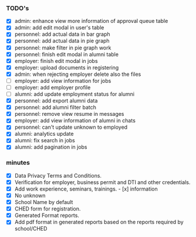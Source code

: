 ### TODO's

- [x] admin: enhance view more information of approval queue table
- [x] admin: add edit modal in user's table
- [x] personnel: add actual data in bar graph
- [x] personnel: add actual data in pie graph
- [x] personnel: make filter in pie graph work
- [x] personnel: finish edit modal in alumni table
- [x] employer: finish edit modal in jobs
- [x] employer: upload documents in registering
- [x] admin: when rejecting employer delete also the files
- [ ] employer: add view information for jobs
- [ ] employer: add employer profile
- [ ] alumni: add update employment status for alumni
- [x] personnel: add export alumni data
- [x] personnel: add alumni filter batch
- [x] personnel: remove view resume in messages
- [x] employer: add view information of alumni in chats
- [x] personnel: can't update unknown to employed
- [x] alumni: analytics update
- [x] alumni: fix search in jobs
- [x] alumni: add pagination in jobs

### minutes

- [x] Data Privacy Terms and Conditions.
- [x] Verification for employer, business permit and DTI and other credentials.
- [x] Add work experience, seminars, trainings. - [x] information
- [x] No unknown
- [x] School Name by default
- [x] CHED form for registration.
- [x] Generated Format reports.
- [x] Add pdf format in generated reports based on the reports required by school/CHED
